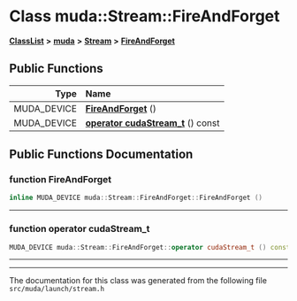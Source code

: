 

# Class muda::Stream::FireAndForget



[**ClassList**](annotated.md) **>** [**muda**](namespacemuda.md) **>** [**Stream**](classmuda_1_1_stream.md) **>** [**FireAndForget**](classmuda_1_1_stream_1_1_fire_and_forget.md)










































## Public Functions

| Type | Name |
| ---: | :--- |
|  MUDA\_DEVICE | [**FireAndForget**](#function-fireandforget) () <br> |
|  MUDA\_DEVICE | [**operator cudaStream\_t**](#function-operator-cudastream_t) () const<br> |




























## Public Functions Documentation




### function FireAndForget 

```C++
inline MUDA_DEVICE muda::Stream::FireAndForget::FireAndForget () 
```




<hr>



### function operator cudaStream\_t 

```C++
MUDA_DEVICE muda::Stream::FireAndForget::operator cudaStream_t () const
```




<hr>

------------------------------
The documentation for this class was generated from the following file `src/muda/launch/stream.h`

